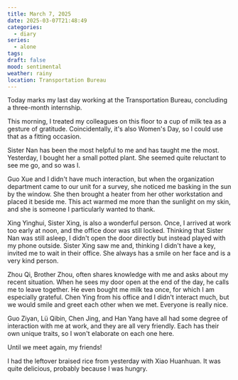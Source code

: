 ```yaml
---
title: March 7, 2025
date: 2025-03-07T21:48:49
categories:
  - diary
series:
  - alone
tags:
draft: false
mood: sentimental
weather: rainy
location: Transportation Bureau
---
```


Today marks my last day working at the Transportation Bureau, concluding a three-month internship.

This morning, I treated my colleagues on this floor to a cup of milk tea as a gesture of gratitude. Coincidentally, it's also Women's Day, so I could use that as a fitting occasion.

Sister Nan has been the most helpful to me and has taught me the most. Yesterday, I bought her a small potted plant. She seemed quite reluctant to see me go, and so was I.

Guo Xue and I didn't have much interaction, but when the organization department came to our unit for a survey, she noticed me basking in the sun by the window. She then brought a heater from her other workstation and placed it beside me. This act warmed me more than the sunlight on my skin, and she is someone I particularly wanted to thank.

Xing Yinghui, Sister Xing, is also a wonderful person. Once, I arrived at work too early at noon, and the office door was still locked. Thinking that Sister Nan was still asleep, I didn't open the door directly but instead played with my phone outside. Sister Xing saw me and, thinking I didn't have a key, invited me to wait in their office. She always has a smile on her face and is a very kind person.

Zhou Qi, Brother Zhou, often shares knowledge with me and asks about my recent situation. When he sees my door open at the end of the day, he calls me to leave together. He even bought me milk tea once, for which I am especially grateful. Chen Ying from his office and I didn't interact much, but we would smile and greet each other when we met. Everyone is really nice.

Guo Ziyan, Lü Qibin, Chen Jing, and Han Yang have all had some degree of interaction with me at work, and they are all very friendly. Each has their own unique traits, so I won't elaborate on each one here.

Until we meet again, my friends!

I had the leftover braised rice from yesterday with Xiao Huanhuan. It was quite delicious, probably because I was hungry.
